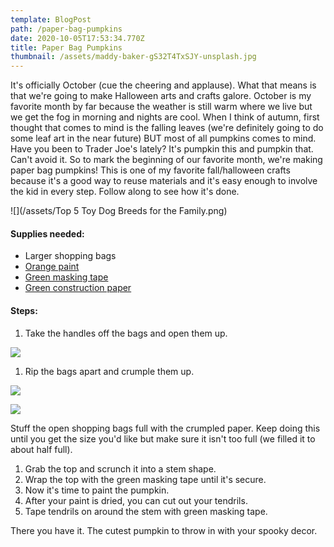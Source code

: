 ```yaml
---
template: BlogPost
path: /paper-bag-pumpkins
date: 2020-10-05T17:53:34.770Z
title: Paper Bag Pumpkins
thumbnail: /assets/maddy-baker-gS32T4TxSJY-unsplash.jpg
---
```

It's officially October (cue the cheering and applause). What that means is that we're going to make Halloween arts and crafts galore. October is my favorite month by far because the weather is still warm where we live but we get the fog in morning and nights are cool. When I think of autumn, first thought that comes to mind is the falling leaves (we're definitely going to do some leaf art in the near future) BUT most of all pumpkins comes to mind. Have you been to Trader Joe's lately? It's pumpkin this and pumpkin that. Can't avoid it. So to mark the beginning of our favorite month, we're making paper bag pumpkins! This is one of my favorite fall/halloween crafts because it's a good way to reuse materials and it's easy enough to involve the kid in every step. Follow along to see how it's done.

![](/assets/Top 5 Toy Dog Breeds for the Family.png)

#### Supplies needed:

* Larger shopping bags
* [Orange paint](https://www.amazon.com/gp/product/B004DJ68A0/ref=ppx_yo_dt_b_asin_title_o06_s04?ie=UTF8&psc=1)
* [Green masking tape](https://amzn.to/32dQwZb)
* [Green construction paper](https://amzn.to/34BRDDG)

#### Steps:

1. Take the handles off the bags and open them up. 

![](/assets/IMG_8915.jpeg)

1. Rip the bags apart and crumple them up. 

![](/assets/IMG_8931.jpeg)

![](/assets/IMG_8963.jpeg)

Stuff the open shopping bags full with the crumpled paper. Keep doing this until you get the size you'd like but make sure it isn't too full (we filled it to about half full).

1. Grab the top and scrunch it into a stem shape. 
2. Wrap the top with the green masking tape until it's secure.
3. Now it's time to paint the pumpkin.
4. After your paint is dried, you can cut out your tendrils. 
5. Tape tendrils on around the stem with green masking tape.

There you have it. The cutest pumpkin to throw in with your spooky decor.
